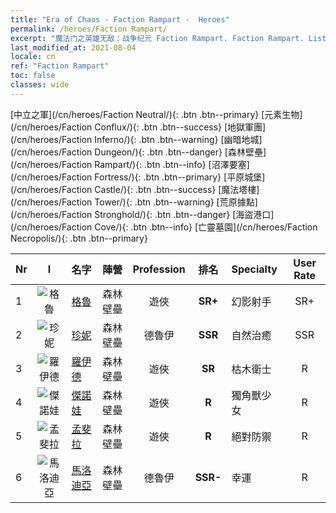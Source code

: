 ```yaml
---
title: "Era of Chaos - Faction Rampart -  Heroes"
permalink: /heroes/Faction Rampart/
excerpt: "魔法门之英雄无敌：战争纪元 Faction Rampart. Faction Rampart. List of Faction  in Era of Chaos"
last_modified_at: 2021-08-04
locale: cn
ref: "Faction Rampart"
toc: false
classes: wide
---
```

 [中立之軍](/cn/heroes/Faction Neutral/){: .btn .btn--primary} [元素生物](/cn/heroes/Faction Conflux/){: .btn .btn--success} [地獄軍團](/cn/heroes/Faction Inferno/){: .btn .btn--warning} [幽暗地城](/cn/heroes/Faction Dungeon/){: .btn .btn--danger} [森林壁壘](/cn/heroes/Faction Rampart/){: .btn .btn--info} [沼澤要塞](/cn/heroes/Faction Fortress/){: .btn .btn--primary} [平原城堡](/cn/heroes/Faction Castle/){: .btn .btn--success} [魔法塔樓](/cn/heroes/Faction Tower/){: .btn .btn--warning} [荒原據點](/cn/heroes/Faction Stronghold/){: .btn .btn--danger} [海盜港口](/cn/heroes/Faction Cove/){: .btn .btn--info} [亡靈墓園](/cn/heroes/Faction Necropolis/){: .btn .btn--primary} 

  | Nr |  I |    名字    |  陣營  |  Profession   |  排名  |    Specialty     | User Rate  | 
  |:---|:--:|:-----------|:-------:|:-------------:|:------:|:-----------------|:----:|
  | 1 | ![格魯](/images/h/h_Gelu.jpg) | [格魯](/cn/heroes/Gelu/) | 森林壁壘 | 遊俠 | **SR+** |  幻影射手 | SR+ |
  | 2 | ![珍妮](/images/h/h_Gem.jpg) | [珍妮](/cn/heroes/Gem/) | 森林壁壘 | 德魯伊 | **SSR** |  自然治癒 | SSR |
  | 3 | ![羅伊德](/images/h/h_Ryland.jpg) | [羅伊德](/cn/heroes/Ryland/) | 森林壁壘 | 遊俠 | **SR** |  枯木衛士 | R |
  | 4 | ![傑諾娃](/images/h/h_Ylthin.jpg) | [傑諾娃](/cn/heroes/Jenova/) | 森林壁壘 | 遊俠 | **R** |  獨角獸少女 | R |
  | 5 | ![孟斐拉](/images/h/h_Mephala.jpg) | [孟斐拉](/cn/heroes/Mephala/) | 森林壁壘 | 遊俠 | **R** |  絕對防禦 | R |
  | 6 | ![馬洛迪亞](/images/h/h_Melodia.jpg) | [馬洛迪亞](/cn/heroes/Melodia/) | 森林壁壘 | 德魯伊 | **SSR-** |  幸運 | R |
